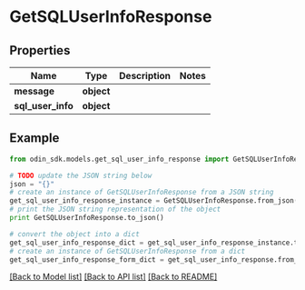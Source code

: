 # GetSQLUserInfoResponse


## Properties

Name | Type | Description | Notes
------------ | ------------- | ------------- | -------------
**message** | **object** |  | 
**sql_user_info** | **object** |  | 

## Example

```python
from odin_sdk.models.get_sql_user_info_response import GetSQLUserInfoResponse

# TODO update the JSON string below
json = "{}"
# create an instance of GetSQLUserInfoResponse from a JSON string
get_sql_user_info_response_instance = GetSQLUserInfoResponse.from_json(json)
# print the JSON string representation of the object
print GetSQLUserInfoResponse.to_json()

# convert the object into a dict
get_sql_user_info_response_dict = get_sql_user_info_response_instance.to_dict()
# create an instance of GetSQLUserInfoResponse from a dict
get_sql_user_info_response_form_dict = get_sql_user_info_response.from_dict(get_sql_user_info_response_dict)
```
[[Back to Model list]](../README.md#documentation-for-models) [[Back to API list]](../README.md#documentation-for-api-endpoints) [[Back to README]](../README.md)


